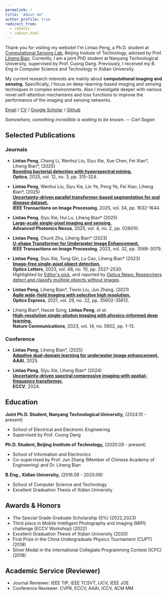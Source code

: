```yaml
---
permalink: /
title: "About me"
author_profile: true
redirect_from: 
  - /about/
  - /about.html
---
```




Thank you for visiting my website! I'm Lintao Peng, a Ph.D. student at [Computational Sensing Lab](https://bianlab.github.io/), Beijing Insitute of Technology, advised by Prof. [Liheng Bian](https://bianlab.github.io/). Currently, I am a joint PhD student at Nanyang Technological University, supervised by Prof. Cuong Dang. Previously, I received my B. Eng in Computer Science and Technology in Xidian University.

My current research interests are mainly about **computational imaging and sensing**. Specifically, I focus on deep-learning-based imaging and sensing techniques in complex environments. Also I investigate deeper with various novel self-attention mechanisms and loss functions to improve the performance of the imaging and sensing networks.


[Email](plt_xidian@foxmail.com) / [CV](../files/Lintao_Peng_CV-BIT.pdf) / [Google Scholar](https://scholar.google.com/citations?user=mpKrpgQAAAAJ&hl=zh-CN) / [Github](https://github.com/LintaoPeng)

*Somewhere, something incredible is waiting to be known.  -- Carl Sagan*

## Selected Publications

### Journals
- **Lintao Peng**, Chang Li, Wenhui Liu, Siyu Xie, Xue Chen, Fei Xiao*, Liheng Bian*,  (2025) <br>
  [**Boosting bacterial detection with hyperspectral mining.**](https://opg.optica.org/optica/fulltext.cfm?uri=optica-12-3-315&id=568509) <br>
  **Optica**, 2025, vol. 12, no. 3, pp. 315-324. <be>

- **Lintao Peng**, Wenhui Liu, Siyu Xie, Lin Ye, Peng Ye, Fei Xiao, Liheng Bian*,  (2025) <br>
  [**Uncertainty-driven parallel transformer-based segmentation for oral disease dataset.**](https://ieeexplore.ieee.org/document/10910012) <br>
  **IEEE Transactions on Image Processing**, 2025, vol. 34, pp. 1632-1644. <br>

- **Lintao Peng**, Siyu Xie, Hui Lu, Liheng Bian*  (2025) <br>
  [**Large-scale single-pixel imaging and sensing.**](https://www.spiedigitallibrary.org/journals/advanced-photonics-nexus/volume-4/issue-2/026010/Large-scale-single-pixel-imaging-and-sensing/10.1117/1.APN.4.2.026010.full) <br>
  **Advanced Photonics Nexus**, 2025, vol. 4, no. 2, pp. 026010. <br>

  
- **Lintao Peng**, Chunli Zhu, Liheng Bian* (2023) <br>
  [**U-shape Transformer for Underwater Image Enhancement.**](https://ieeexplore.ieee.org/document/10129222) <br>
  **IEEE Transactions on Image Processing**, 2023, vol. 32, pp. 3066-3079. <br>

- **Lintao Peng**, Siyu Xie, Tong Qin, Lu Cao, Liheng Bian* (2023) <br>
  [**Image-free single-pixel object detection.**](https://opg.optica.org/ol/abstract.cfm?uri=ol-48-10-2527) <br>
  **Optics Letters**, 2023, vol. 48, no. 10, pp. 2527-2530. <br>
   Highlighted by [Editor's pick](https://opg.optica.org/ol/abstract.cfm?uri=ol-48-10-2527), and reported by [Optica News: Researchers detect and classify multiple objects without images](https://www.optica.org/en-us/about/newsroom/news_releases/2023/may/researchers_detect_and_classify_multiple_objects_w/).

- **Lintao Peng**, Liheng Bian*, Tiexin Liu, Jun Zhang. (2021) <br>
  [**Agile wide-field imaging with selective high resolution.**](https://www.osapublishing.org/oe/fulltext.cfm?uri=oe-29-22-35602) <br>
  **Optics Express**, 2021, vol. 29, no. 22, pp. 35602-35612. <br>

- Liheng Bian*, Haoze Song, **Lintao Peng**, _et al_. <br>
  [**High-resolution single-photon imaging with physics-informed deep learning.**](https://www.nature.com/articles/s41467-023-41597-9) <br>
  **Nature Communications**, 2023, vol. 14, no. 5902, pp. 1-13. <br>

### Conference

- **Lintao Peng**, Liheng Bian*,  (2025) <br>
  [**Adaptive dual-domain learning for underwater image enhancement.**](https://ojs.aaai.org/index.php/AAAI/article/view/32692) <br>
  **AAAI**, 2025. <br>

- **Lintao Peng**, Siyu Xie, Liheng Bian* (2024) <br>
  [**Uncertainty-driven spectral compressive imaging with spatial-frequency transformer.**](https://eccv.ecva.net/virtual/2024/poster/1798) <br>
  **ECCV**, 2024. <br>



## Education
**Joint Ph.D. Student, Nanyang Technological University,** (2024.10 - present)                                                         
- School of Electrical and Electronic Engineering
-	Supervised by Prof. Cuong Dang
  

**Ph.D. Student, Beijing Institute of Technology,** (2020.09 - present)                                                         
- School of Information and Electronics
-	Co-supervised by Prof. Jun Zhang (Member of Chinese Academy of Engineering) and Dr. Liheng Bian

**B.Eng., Xidian University,** (2016.09 - 2020.06)                                                         
- School of Computer Science and Technology
-	Excellent Graduation Thesis of Xidian University
 

## Awards & Honors
-	The Special Grade Graduate Scholarship (5%)	(2022,2023)
-	Third place in Mobile Intelligent Photography and Imaging (MIPI) challenge (ECCV Workshop) (2022)
-	Excellent Graduation Thesis of Xidian University	(2020)
-	First Prize in the China Undergraduate Physics Tournament (CUPT) (2018)
-	Silver Medal in the International Collegiate Programming Contest (ICPC)	(2018)

## Academic Service (Reviewer)
- Journal Reviewer: IEEE TIP, IEEE TCSVT, IJCV, IEEE JOE
- Conference Reviewer: CVPR, ECCV, AAAI, ICCV, ACM MM




